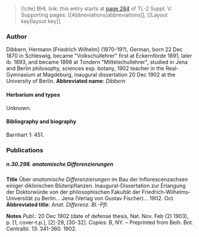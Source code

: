 > [!cite] BHL link: this entry starts at [page 284](https://www.biodiversitylibrary.org/page/33259330) of TL-2 Suppl. V.
> Supporting pages: [[Abbreviations|abbreviations]], [[Layout key|layout key]].

### Author

Dibbern, Hermann \[Friedrich Wilhelm\] (1870-19?), German, born 22 Dec 1870 in Schleswig, became "Volkschullehrer" first at Eckernförde 1891, later ib. 1893, and became 1898 at Tondern "Mittelschullehrer", studied in Jena and Berlin philosophy, sciences esp. botany, 1902 teacher in the Real-Gymnasium at Magdeburg, inaugural dissertation 20 Dec 1902 at the University of Berlin. 
**Abbreviated name**: *Dibbern*

#### Herbarium and types

Unknown.

#### Bibliography and biography

Barnhart 1: 451.

### Publications

##### n.30.298. anatomische Differenzierungen

**Title**
Über *anatomische Differenzierungen* im Bau der Inflorescenzachsen einiger diklinischen Blütenpflanzen. Inaugural-Dissertation zur Erlangung der Doktorwürde von der philosophischen Fakultät der Friedrich-Wilhelms-Universität zu Berlin... Jena (Verlag von Gustav Fischer)... 1902. Oct.
**Abbreviated title**: *Anat. Differenz. Bl.-Pfl.*

**Notes**
*Publ*.: 20 Dec 1902 (date of defense thesis, Nat. Nov. Feb (2) 1903), p. \[1, cover-t.p.\], \[2\]-29, \[30-32\]. *Copies*: B, NY. – Preprinted from Beih. Bot. Centralbl. 13: 341-360. 1902.

